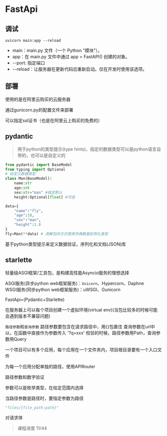# FastApi


## 调试
```
uvicorn main:app --reload
```
- main：main.py 文件（一个 Python "模块"）。
- app：在 main.py 文件中通过 app = FastAPI() 创建的对象。
- --port: 指定端口
- --reload：让服务器在更新代码后重新启动。仅在开发时使用该选项。
## 部署

使用的是在阿里云购买的云服务器

通过gunicorn.py的配置文件来部署

可以指定ssl证书（也是在阿里云上购买的免费的）

## pydantic
> 用于python的类型提示(type hints)，指定的数据类型可以是python语言自带的，也可以是自定义的
```python
from pydantic import BaseModel
from typing import Optional
# 自定义数据类型
class Man(BaseModel):
	name:str
	age:int
	sex:str="man" #指定默认
	height:Optional[float] #可选

data={
	"name":"fly",
	"age":18,
	"sex":"man",
	"height":1.8
}
fly=Man(**data) # 用解包的方式使用字典数据实例化类型
```

基于python类型提示来定义数据验证，序列化和文档(JSON)库

## starlette
轻量级ASGI框架/工具包，是构建高性能Asyncio服务的理想选择

ASGI服务(异步python web框架服务)：`Uvicorn`、Hypercorn、Daphne  
WSGI服务(同步python web框架服务)：uWSGI、Gunicorn

FastApi=(Pydantic+Starlette)


在服务器上可以每个项目创建一个虚拟环境(virtual env)(当包比较多的时候可能会遇到版本不兼容问题)

`路径参数`和`查询参数`
路径参数要包含在请求路径中，用{}包裹住
查询参数在url中以，在函数中直接作为参数传入 '?q=xxx'
校验的时候，路径参数用Path，查询参数用Query

一个项目可以有多个应用，每个应用在一个文件夹内，项目根目录要有一个入口文件

为每一个应用分配单独的路径，使用APIRouter

路径参数和数字验证

参数可以是枚举类型，在给定范围内选择

当路径参数是路径时，要指定参数为路径
```python
"files/{file_path:path}"
```

对请求体
> 课程进度 11/44